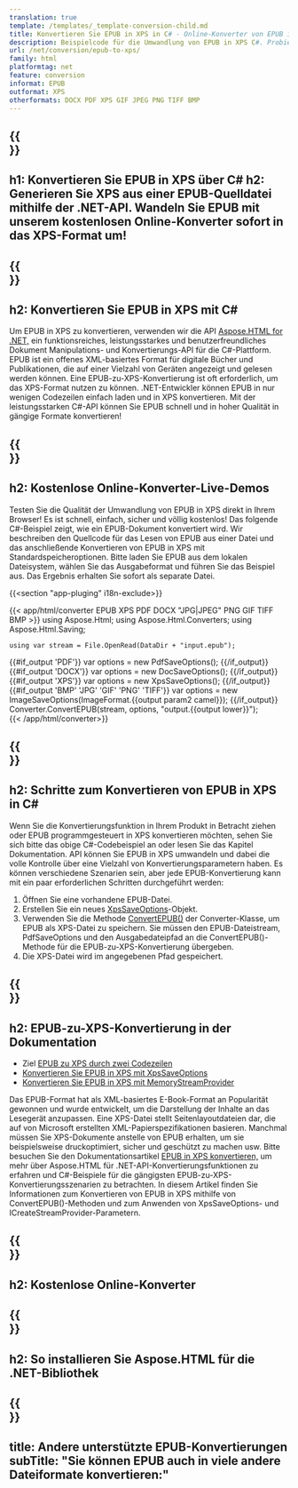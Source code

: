 ```yaml
---
translation: true
template: /templates/_template-conversion-child.md
title: Konvertieren Sie EPUB in XPS in C# - Online-Konverter von EPUB in XPS
description: Beispielcode für die Umwandlung von EPUB in XPS C#. Probieren Sie den Online-EPUB-zu-XPS-Konverter kostenlos aus!
url: /net/conversion/epub-to-xps/
family: html
platformtag: net
feature: conversion
informat: EPUB
outformat: XPS
otherformats: DOCX PDF XPS GIF JPEG PNG TIFF BMP
---
```


{{<section banner>}}
---
h1: Konvertieren Sie EPUB in XPS über C#
h2: Generieren Sie XPS aus einer EPUB-Quelldatei mithilfe der .NET-API. Wandeln Sie EPUB mit unserem kostenlosen Online-Konverter sofort in das XPS-Format um!
---

{{<section overview>}}
---
h2: Konvertieren Sie EPUB in XPS mit C#
---

Um EPUB in XPS zu konvertieren, verwenden wir die API [Aspose.HTML for .NET,](https://products.aspose.com/html/net/) ein funktionsreiches, leistungsstarkes und benutzerfreundliches Dokument Manipulations- und Konvertierungs-API für die C#-Plattform. EPUB ist ein offenes XML-basiertes Format für digitale Bücher und Publikationen, die auf einer Vielzahl von Geräten angezeigt und gelesen werden können. Eine EPUB-zu-XPS-Konvertierung ist oft erforderlich, um das XPS-Format nutzen zu können. .NET-Entwickler können EPUB in nur wenigen Codezeilen einfach laden und in XPS konvertieren. Mit der leistungsstarken C#-API können Sie EPUB schnell und in hoher Qualität in gängige Formate konvertieren!

{{<section demos>}}
---
h2: Kostenlose Online-Konverter-Live-Demos
---

Testen Sie die Qualität der Umwandlung von EPUB in XPS direkt in Ihrem Browser! Es ist schnell, einfach, sicher und völlig kostenlos! Das folgende C#-Beispiel zeigt, wie ein EPUB-Dokument konvertiert wird. Wir beschreiben den Quellcode für das Lesen von EPUB aus einer Datei und das anschließende Konvertieren von EPUB in XPS mit Standardspeicheroptionen. Bitte laden Sie EPUB aus dem lokalen Dateisystem, wählen Sie das Ausgabeformat und führen Sie das Beispiel aus. Das Ergebnis erhalten Sie sofort als separate Datei.

{{<section "app-pluging" i18n-exclude>}}

{{< app/html/converter EPUB  XPS PDF DOCX "JPG|JPEG" PNG GIF TIFF BMP >}}
using Aspose.Html;
using Aspose.Html.Converters;
using Aspose.Html.Saving;

    using var stream = File.OpenRead(DataDir + "input.epub");
{{#if_output 'PDF'}}
    var options = new PdfSaveOptions();
{{/if_output}}
{{#if_output 'DOCX'}}
    var options = new DocSaveOptions();
{{/if_output}}
{{#if_output 'XPS'}}
    var options = new XpsSaveOptions();
{{/if_output}}
{{#if_output 'BMP' 'JPG' 'GIF' 'PNG' 'TIFF'}}
    var options = new ImageSaveOptions(ImageFormat.{{output param2 camel}});
{{/if_output}}
    Converter.ConvertEPUB(stream, options, "output.{{output lower}}");   
{{< /app/html/converter>}}


{{<section steps>}}
---
h2: Schritte zum Konvertieren von EPUB in XPS in C#
---

Wenn Sie die Konvertierungsfunktion in Ihrem Produkt in Betracht ziehen oder EPUB programmgesteuert in XPS konvertieren möchten, sehen Sie sich bitte das obige C#-Codebeispiel an oder lesen Sie das Kapitel Dokumentation. API können Sie EPUB in XPS umwandeln und dabei die volle Kontrolle über eine Vielzahl von Konvertierungsparametern haben. Es können verschiedene Szenarien sein, aber jede EPUB-Konvertierung kann mit ein paar erforderlichen Schritten durchgeführt werden:
1. Öffnen Sie eine vorhandene EPUB-Datei.
1. Erstellen Sie ein neues [XpsSaveOptions](https://reference.aspose.com/html/net/aspose.html.saving/xpssaveoptions/)-Objekt.
1. Verwenden Sie die Methode [ConvertEPUB()](https://reference.aspose.com/html/net/aspose.html.converters/converter/convertepub/) der Converter-Klasse, um EPUB als XPS-Datei zu speichern. Sie müssen den EPUB-Dateistream, PdfSaveOptions und den Ausgabedateipfad an die ConvertEPUB()-Methode für die EPUB-zu-XPS-Konvertierung übergeben.
1. Die XPS-Datei wird im angegebenen Pfad gespeichert.

{{<section documentation>}}
---
h2: EPUB-zu-XPS-Konvertierung in der Dokumentation
---

  - Ziel <a href="https://docs.aspose.com/html/net/converting-between-formats/epub-to-xps/#epub-to-xps-by-two-lines-of-code" target="_blank">EPUB zu XPS durch zwei Codezeilen</a>
  - <a href="https://docs.aspose.com/html/net/converting-between-formats/epub-to-xps/#convert-epub-to-xps-using-xpssaveoptions" target="_blank" >Konvertieren Sie EPUB in XPS mit XpsSaveOptions</a>
  - <a href="https://docs.aspose.com/html/net/converting-between-formats/epub-to-xps/#output-stream-providers" target="_blank">Konvertieren Sie EPUB in XPS mit MemoryStreamProvider</a>

Das EPUB-Format hat als XML-basiertes E-Book-Format an Popularität gewonnen und wurde entwickelt, um die Darstellung der Inhalte an das Lesegerät anzupassen. Eine XPS-Datei stellt Seitenlayoutdateien dar, die auf von Microsoft erstellten XML-Papierspezifikationen basieren. Manchmal müssen Sie XPS-Dokumente anstelle von EPUB erhalten, um sie beispielsweise druckoptimiert, sicher und geschützt zu machen usw. Bitte besuchen Sie den Dokumentationsartikel [EPUB in XPS konvertieren,](https://docs.aspose.com/html/net/converting-between-formats/epub-to-xps/) um mehr über Aspose.HTML für .NET-API-Konvertierungsfunktionen zu erfahren und C#-Beispiele für die gängigsten EPUB-zu-XPS-Konvertierungsszenarien zu betrachten. In diesem Artikel finden Sie Informationen zum Konvertieren von EPUB in XPS mithilfe von ConvertEPUB()-Methoden und zum Anwenden von XpsSaveOptions- und ICreateStreamProvider-Parametern.

{{<section online-converters>}}
---
h2: Kostenlose Online-Konverter
---

{{<section get-started>}}
---
h2: So installieren Sie Aspose.HTML für die .NET-Bibliothek
---

{{<section other-conversions>}}
---
title: Andere unterstützte EPUB-Konvertierungen
subTitle: "Sie können EPUB auch in viele andere Dateiformate konvertieren:"
---